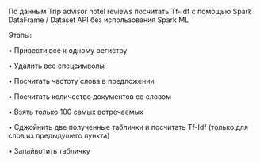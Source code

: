 По данным Trip advisor hotel reviews посчитать Tf-Idf с помощью Spark DataFrame / Dataset API без использования Spark ML

Этапы:

• Привести все к одному регистру

• Удалить все спецсимволы

• Посчитать частоту слова в предложении

• Посчитать количество документов со словом

• Взять только 100 самых встречаемых

• Сджойнить две полученные таблички и посчитать Tf-Idf (только для слов из предыдущего пункта)

• Запайвотить табличку

